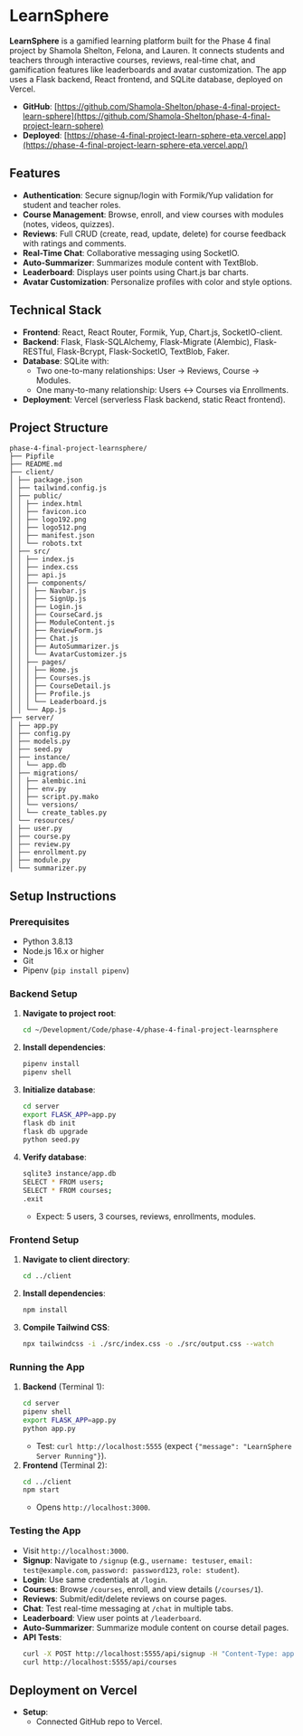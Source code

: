 # LearnSphere

**LearnSphere** is a gamified learning platform built for the Phase 4 final project by Shamola Shelton, Felona, and Lauren. It connects students and teachers through interactive courses, reviews, real-time chat, and gamification features like leaderboards and avatar customization. The app uses a Flask backend, React frontend, and SQLite database, deployed on Vercel.

- **GitHub**: [https://github.com/Shamola-Shelton/phase-4-final-project-learn-sphere](https://github.com/Shamola-Shelton/phase-4-final-project-learn-sphere)
- **Deployed**: [https://phase-4-final-project-learn-sphere-eta.vercel.app](https://phase-4-final-project-learn-sphere-eta.vercel.app/)
## Features

- **Authentication**: Secure signup/login with Formik/Yup validation for student and teacher roles.
- **Course Management**: Browse, enroll, and view courses with modules (notes, videos, quizzes).
- **Reviews**: Full CRUD (create, read, update, delete) for course feedback with ratings and comments.
- **Real-Time Chat**: Collaborative messaging using SocketIO.
- **Auto-Summarizer**: Summarizes module content with TextBlob.
- **Leaderboard**: Displays user points using Chart.js bar charts.
- **Avatar Customization**: Personalize profiles with color and style options.

## Technical Stack

- **Frontend**: React, React Router, Formik, Yup, Chart.js, SocketIO-client.
- **Backend**: Flask, Flask-SQLAlchemy, Flask-Migrate (Alembic), Flask-RESTful, Flask-Bcrypt, Flask-SocketIO, TextBlob, Faker.
- **Database**: SQLite with:
  - Two one-to-many relationships: User → Reviews, Course → Modules.
  - One many-to-many relationship: Users ↔ Courses via Enrollments.
- **Deployment**: Vercel (serverless Flask backend, static React frontend).

## Project Structure

```
phase-4-final-project-learnsphere/
├── Pipfile
├── README.md
├── client/
│ ├── package.json
│ ├── tailwind.config.js
│ ├── public/
│ │ ├── index.html
│ │ ├── favicon.ico
│ │ ├── logo192.png
│ │ ├── logo512.png
│ │ ├── manifest.json
│ │ └── robots.txt
│ ├── src/
│ │ ├── index.js
│ │ ├── index.css
│ │ ├── api.js
│ │ ├── components/
│ │ │ ├── Navbar.js
│ │ │ ├── SignUp.js
│ │ │ ├── Login.js
│ │ │ ├── CourseCard.js
│ │ │ ├── ModuleContent.js
│ │ │ ├── ReviewForm.js
│ │ │ ├── Chat.js
│ │ │ ├── AutoSummarizer.js
│ │ │ └── AvatarCustomizer.js
│ │ ├── pages/
│ │ │ ├── Home.js
│ │ │ ├── Courses.js
│ │ │ ├── CourseDetail.js
│ │ │ ├── Profile.js
│ │ │ └── Leaderboard.js
│ │ └── App.js
├── server/
│ ├── app.py
│ ├── config.py
│ ├── models.py
│ ├── seed.py
│ ├── instance/
│ │ └── app.db
│ ├── migrations/
│ │ ├── alembic.ini
│ │ ├── env.py
│ │ ├── script.py.mako
│ │ └── versions/
│ │ └── create_tables.py
│ └── resources/
│ ├── user.py
│ ├── course.py
│ ├── review.py
│ ├── enrollment.py
│ ├── module.py
│ └── summarizer.py
```

## Setup Instructions

### Prerequisites

- Python 3.8.13
- Node.js 16.x or higher
- Git
- Pipenv (`pip install pipenv`)

### Backend Setup

1. **Navigate to project root**:
   ```bash
   cd ~/Development/Code/phase-4/phase-4-final-project-learnsphere
   ```
2. **Install dependencies**:
   ```bash
   pipenv install
   pipenv shell
   ```
3. **Initialize database**:
   ```bash
   cd server
   export FLASK_APP=app.py
   flask db init
   flask db upgrade
   python seed.py
   ```
4. **Verify database**:
   ```bash
   sqlite3 instance/app.db
   SELECT * FROM users;
   SELECT * FROM courses;
   .exit
   ```
   - Expect: 5 users, 3 courses, reviews, enrollments, modules.

### Frontend Setup

1. **Navigate to client directory**:
   ```bash
   cd ../client
   ```
2. **Install dependencies**:
   ```bash
   npm install
   ```
3. **Compile Tailwind CSS**:
   ```bash
   npx tailwindcss -i ./src/index.css -o ./src/output.css --watch
   ```

### Running the App

1. **Backend** (Terminal 1):
   ```bash
   cd server
   pipenv shell
   export FLASK_APP=app.py
   python app.py
   ```
   - Test: `curl http://localhost:5555` (expect `{"message": "LearnSphere Server Running"}`).
2. **Frontend** (Terminal 2):
   ```bash
   cd ../client
   npm start
   ```
   - Opens `http://localhost:3000`.

### Testing the App

- Visit `http://localhost:3000`.
- **Signup**: Navigate to `/signup` (e.g., `username: testuser`, `email: test@example.com`, `password: password123`, `role: student`).
- **Login**: Use same credentials at `/login`.
- **Courses**: Browse `/courses`, enroll, and view details (`/courses/1`).
- **Reviews**: Submit/edit/delete reviews on course pages.
- **Chat**: Test real-time messaging at `/chat` in multiple tabs.
- **Leaderboard**: View user points at `/leaderboard`.
- **Auto-Summarizer**: Summarize module content on course detail pages.
- **API Tests**:
  ```bash
  curl -X POST http://localhost:5555/api/signup -H "Content-Type: application/json" -d '{"username":"testuser","email":"test@example.com","password":"password123","role":"student"}'
  curl http://localhost:5555/api/courses
  ```

## Deployment on Vercel

- **Setup**:
  - Connected GitHub repo to Vercel.
